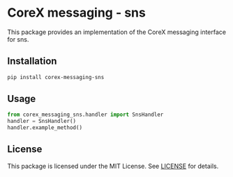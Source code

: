 # CoreX messaging - sns

This package provides an implementation of the CoreX messaging interface for sns.

## Installation
~~~bash
pip install corex-messaging-sns
~~~

## Usage
~~~python
from corex_messaging_sns.handler import SnsHandler
handler = SnsHandler()
handler.example_method()
~~~

## License
This package is licensed under the MIT License. See [LICENSE](../LICENSE) for details.
